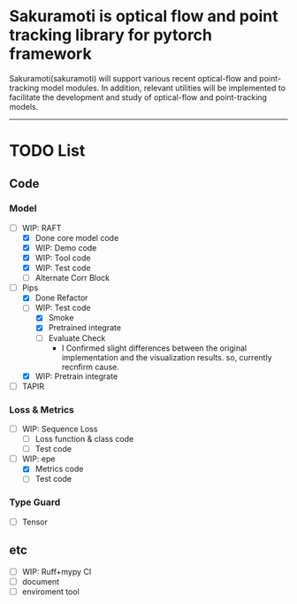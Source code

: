 # Sakuramoti is optical flow and point tracking library for pytorch framework

Sakuramoti(sakuramoti) will support various recent optical-flow and point-tracking model modules. In addition, relevant utilities will be implemented to facilitate the development and study of optical-flow and point-tracking models.

---

# TODO List
##  Code 
### Model
- [ ] WIP: RAFT
  - [x] Done core model code 
  - [x] WIP: Demo code  
  - [x] WIP: Tool code
  - [x] WIP: Test code
  - [ ] Alternate Corr Block
- [ ] Pips
  - [x] Done Refactor
  - [ ] WIP: Test code
    - [x] Smoke
    - [x] Pretrained integrate
    - [ ] Evaluate Check
      - I Confirmed slight differences between the original implementation and the visualization results. so, currently recnfirm cause.   
  - [x] WIP: Pretrain integrate
- [ ] TAPIR

### Loss & Metrics 
- [ ] WIP: Sequence Loss
  - [ ] Loss function & class code
  - [ ] Test code 
- [ ] WIP: epe
  - [x] Metrics code 
  - [ ] Test code
### Type Guard
- [ ] Tensor 

## etc
- [ ] WIP: Ruff+mypy CI
- [ ] document
- [ ] enviroment tool